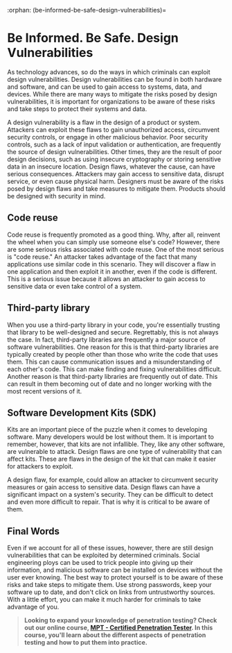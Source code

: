 :orphan:
(be-informed-be-safe-design-vulnerabilities)=

# Be Informed. Be Safe. Design Vulnerabilities

As technology advances, so do the ways in which criminals can exploit design vulnerabilities. Design vulnerabilities can be found in both hardware and software, and can be used to gain access to systems, data, and devices. While there are many ways to mitigate the risks posed by design vulnerabilities, it is important for organizations to be aware of these risks and take steps to protect their systems and data.

A design vulnerability is a flaw in the design of a product or system. Attackers can exploit these flaws to gain unauthorized access, circumvent security controls, or engage in other malicious behavior. Poor security controls, such as a lack of input validation or authentication, are frequently the source of design vulnerabilities. Other times, they are the result of poor design decisions, such as using insecure cryptography or storing sensitive data in an insecure location. Design flaws, whatever the cause, can have serious consequences. Attackers may gain access to sensitive data, disrupt service, or even cause physical harm. Designers must be aware of the risks posed by design flaws and take measures to mitigate them. Products should be designed with security in mind.

## Code reuse

Code reuse is frequently promoted as a good thing. Why, after all, reinvent the wheel when you can simply use someone else's code? However, there are some serious risks associated with code reuse. One of the most serious is "code reuse." An attacker takes advantage of the fact that many applications use similar code in this scenario. They will discover a flaw in one application and then exploit it in another, even if the code is different. This is a serious issue because it allows an attacker to gain access to sensitive data or even take control of a system.

## Third-party library

When you use a third-party library in your code, you're essentially trusting that library to be well-designed and secure. Regrettably, this is not always the case. In fact, third-party libraries are frequently a major source of software vulnerabilities. One reason for this is that third-party libraries are typically created by people other than those who write the code that uses them. This can cause communication issues and a misunderstanding of each other's code. This can make finding and fixing vulnerabilities difficult. Another reason is that third-party libraries are frequently out of date. This can result in them becoming out of date and no longer working with the most recent versions of it.

## Software Development Kits (SDK)

Kits are an important piece of the puzzle when it comes to developing software. Many developers would be lost without them. It is important to remember, however, that kits are not infallible. They, like any other software, are vulnerable to attack. Design flaws are one type of vulnerability that can affect kits. These are flaws in the design of the kit that can make it easier for attackers to exploit.

A design flaw, for example, could allow an attacker to circumvent security measures or gain access to sensitive data. Design flaws can have a significant impact on a system's security. They can be difficult to detect and even more difficult to repair. That is why it is critical to be aware of them.

## Final Words

Even if we account for all of these issues, however, there are still design vulnerabilities that can be exploited by determined criminals. Social engineering ploys can be used to trick people into giving up their information, and malicious software can be installed on devices without the user ever knowing. The best way to protect yourself is to be aware of these risks and take steps to mitigate them. Use strong passwords, keep your software up to date, and don't click on links from untrustworthy sources. With a little effort, you can make it much harder for criminals to take advantage of you.

> **Looking to expand your knowledge of penetration testing? Check out our online course, [MPT - Certified Penetration Tester](https://www.mosse-institute.com/certifications/mpt-certified-penetration-tester.html). In this course, you'll learn about the different aspects of penetration testing and how to put them into practice.**
